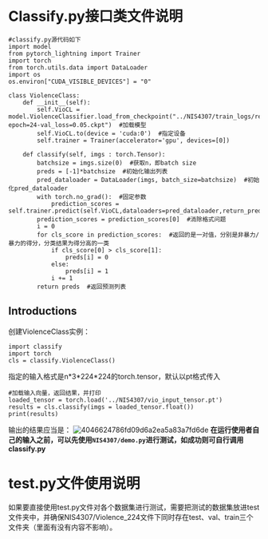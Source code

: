 # Classify.py接口类文件说明
```
#classify.py源代码如下
import model
from pytorch_lightning import Trainer
import torch
from torch.utils.data import DataLoader
import os 
os.environ["CUDA_VISIBLE_DEVICES"] = "0"

class ViolenceClass:
    def __init__(self):
        self.VioCL = model.ViolenceClassifier.load_from_checkpoint("../NIS4307/train_logs/resnet18_pretrain_test/version_1/checkpoints/resnet18_pretrain_test-epoch=24-val_loss=0.05.ckpt")  #加载模型
        self.VioCL.to(device = 'cuda:0')  #指定设备
        self.trainer = Trainer(accelerator='gpu', devices=[0])

    def classify(self, imgs : torch.Tensor):
        batchsize = imgs.size(0)  #获取n，即batch size
        preds = [-1]*batchsize  #初始化输出列表
        pred_dataloader = DataLoader(imgs, batch_size=batchsize)  #初始化pred_dataloader
        with torch.no_grad():  #固定参数
            prediction_scores = self.trainer.predict(self.VioCL,dataloaders=pred_dataloader,return_predictions=True)
        prediction_scores = prediction_scores[0]  #消除格式问题
        i = 0
        for cls_score in prediction_scores:  #返回的是一对值，分别是非暴力/暴力的得分，分类结果为得分高的一类
            if cls_score[0] > cls_score[1]:  
                preds[i] = 0
            else:
                preds[i] = 1
            i += 1
        return preds  #返回预测列表
```
## Introductions
创建ViolenceClass实例：
```
import classify
import torch
cls = classify.ViolenceClass()
```
指定的输入格式是n\*3\*224*224的torch.tensor，默认以pt格式传入
```
#加载输入向量，返回结果，并打印
loaded_tensor = torch.load('../NIS4307/vio_input_tensor.pt')
results = cls.classify(imgs = loaded_tensor.float())
print(results)
```
输出的结果应当是：
![4046624786fd09d6a2ea5a83a7fd6de](https://github.com/Arcs-ur/NIS4307_AI/assets/121781081/79239812-0978-42fc-93d2-b329cd0de99d)
**在运行使用者自己的输入之前，可以先使用```NIS4307/demo.py```进行测试，如成功则可自行调用classify.py**
# test.py文件使用说明
如果要直接使用test.py文件对各个数据集进行测试，需要把测试的数据集放进test文件夹中，并确保NIS4307/Violence_224文件下同时存在test、val、train三个文件夹（里面有没有内容不影响）。
